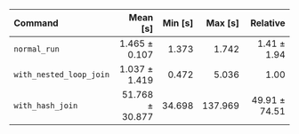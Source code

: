 | Command | Mean [s] | Min [s] | Max [s] | Relative |
|:---|---:|---:|---:|---:|
| `normal_run` | 1.465 ± 0.107 | 1.373 | 1.742 | 1.41 ± 1.94 |
| `with_nested_loop_join` | 1.037 ± 1.419 | 0.472 | 5.036 | 1.00 |
| `with_hash_join` | 51.768 ± 30.877 | 34.698 | 137.969 | 49.91 ± 74.51 |
